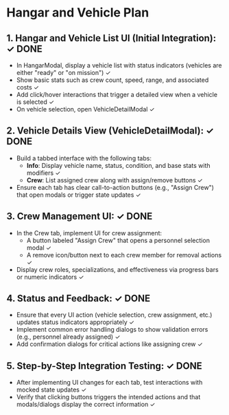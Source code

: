 # Hangar and Vehicle Plan

## 1. Hangar and Vehicle List UI (Initial Integration): ✓ DONE
- In HangarModal, display a vehicle list with status indicators (vehicles are either "ready" or "on mission") ✓
- Show basic stats such as crew count, speed, range, and associated costs ✓
- Add click/hover interactions that trigger a detailed view when a vehicle is selected ✓
- On vehicle selection, open VehicleDetailModal ✓

## 2. Vehicle Details View (VehicleDetailModal): ✓ DONE
- Build a tabbed interface with the following tabs:
   - **Info**: Display vehicle name, status, condition, and base stats with modifiers ✓
   - **Crew**: List assigned crew along with assign/remove buttons ✓
- Ensure each tab has clear call-to-action buttons (e.g., "Assign Crew") that open modals or trigger state updates ✓

## 3. Crew Management UI: ✓ DONE
- In the Crew tab, implement UI for crew assignment:
   - A button labeled "Assign Crew" that opens a personnel selection modal ✓
   - A remove icon/button next to each crew member for removal actions ✓
- Display crew roles, specializations, and effectiveness via progress bars or numeric indicators ✓

## 4. Status and Feedback: ✓ DONE
- Ensure that every UI action (vehicle selection, crew assignment, etc.) updates status indicators appropriately ✓
- Implement common error handling dialogs to show validation errors (e.g., personnel already assigned) ✓
- Add confirmation dialogs for critical actions like assigning crew ✓

## 5. Step-by-Step Integration Testing: ✓ DONE
- After implementing UI changes for each tab, test interactions with mocked state updates ✓
- Verify that clicking buttons triggers the intended actions and that modals/dialogs display the correct information ✓